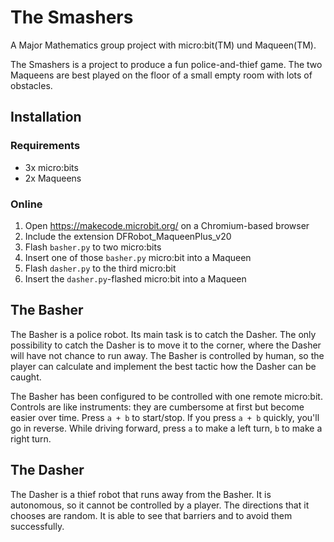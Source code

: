 # The Smashers
A Major Mathematics group project with micro:bit(TM) und Maqueen(TM).

The Smashers is a project to produce a fun police-and-thief game. The two Maqueens are best played on the floor of a small empty room with lots of obstacles.

## Installation
### Requirements
* 3x micro:bits
* 2x Maqueens

### Online
1. Open https://makecode.microbit.org/ on a Chromium-based browser
2. Include the extension DFRobot_MaqueenPlus_v20
3. Flash `basher.py` to two micro:bits
4. Insert one of those `basher.py` micro:bit into a Maqueen
5. Flash `dasher.py` to the third micro:bit
6. Insert the `dasher.py`-flashed micro:bit into a Maqueen

## The Basher
The Basher is a police robot. Its main task is to catch the Dasher. The only possibility to catch the Dasher is to move it to the corner, where the Dasher will have not chance to run away. The Basher is controlled by human, so the player can calculate and implement the best tactic how the Dasher can be caught.

The Basher has been configured to be controlled with one remote micro:bit. Controls are like instruments: they are cumbersome at first but become easier over time. Press `a + b` to start/stop. If you press `a + b` quickly, you'll go in reverse. While driving forward, press `a` to make a left turn, `b` to make a right turn.

## The Dasher
The Dasher is a thief robot that runs away from the Basher. It is autonomous, so it cannot be controlled by a player. The directions that it chooses are random. It is able to see that barriers and to avoid them successfully.
